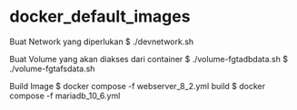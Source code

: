 # docker_default_images

Buat Network yang diperlukan
$ ./devnetwork.sh

Buat Volume yang akan diakses dari container
$ ./volume-fgtadbdata.sh
$ ./volume-fgtafsdata.sh


Build Image
$ docker compose -f webserver_8_2.yml build
$ docker compose -f mariadb_10_6.yml
